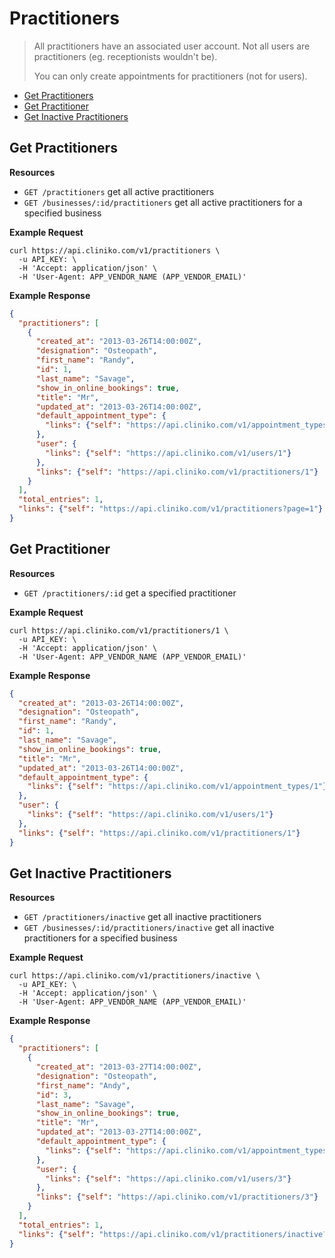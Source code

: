 Practitioners
============
> All practitioners have an associated user account.  Not all users are practitioners (eg. receptionists wouldn't be).
>
> You can only create appointments for practitioners (not for users).

* [Get Practitioners](#get-practitioners "This will return all practitioners.")
* [Get Practitioner](#get-practitioner "This will return a specified practitioner.")
* [Get Inactive Practitioners](#get-inactive-practitioners "This will return all inactive practitioners.")

Get Practitioners
----------------

**Resources**
* ```GET /practitioners``` get all active practitioners
* ```GET /businesses/:id/practitioners``` get all active practitioners for a specified business

**Example Request**
```shell
curl https://api.cliniko.com/v1/practitioners \
  -u API_KEY: \
  -H 'Accept: application/json' \
  -H 'User-Agent: APP_VENDOR_NAME (APP_VENDOR_EMAIL)'
```

**Example Response**
```json
{
  "practitioners": [
    {
      "created_at": "2013-03-26T14:00:00Z",
      "designation": "Osteopath",
      "first_name": "Randy",
      "id": 1,
      "last_name": "Savage",
      "show_in_online_bookings": true,
      "title": "Mr",
      "updated_at": "2013-03-26T14:00:00Z",
      "default_appointment_type": {
        "links": {"self": "https://api.cliniko.com/v1/appointment_types/1"}
      },
      "user": {
        "links": {"self": "https://api.cliniko.com/v1/users/1"}
      },
      "links": {"self": "https://api.cliniko.com/v1/practitioners/1"}
    }
  ],
  "total_entries": 1,
  "links": {"self": "https://api.cliniko.com/v1/practitioners?page=1"}
}
```

Get Practitioner
------------

**Resources**
* ```GET /practitioners/:id``` get a specified practitioner

**Example Request**
```shell
curl https://api.cliniko.com/v1/practitioners/1 \
  -u API_KEY: \
  -H 'Accept: application/json' \
  -H 'User-Agent: APP_VENDOR_NAME (APP_VENDOR_EMAIL)'
```

**Example Response**
```json
{
  "created_at": "2013-03-26T14:00:00Z",
  "designation": "Osteopath",
  "first_name": "Randy",
  "id": 1,
  "last_name": "Savage",
  "show_in_online_bookings": true,
  "title": "Mr",
  "updated_at": "2013-03-26T14:00:00Z",
  "default_appointment_type": {
    "links": {"self": "https://api.cliniko.com/v1/appointment_types/1"}
  },
  "user": {
    "links": {"self": "https://api.cliniko.com/v1/users/1"}
  },
  "links": {"self": "https://api.cliniko.com/v1/practitioners/1"}
}
```

Get Inactive Practitioners
----------------

**Resources**
* ```GET /practitioners/inactive``` get all inactive practitioners
* ```GET /businesses/:id/practitioners/inactive``` get all inactive practitioners for a specified business

**Example Request**
```shell
curl https://api.cliniko.com/v1/practitioners/inactive \
  -u API_KEY: \
  -H 'Accept: application/json' \
  -H 'User-Agent: APP_VENDOR_NAME (APP_VENDOR_EMAIL)'
```

**Example Response**
```json
{
  "practitioners": [
    {
      "created_at": "2013-03-27T14:00:00Z",
      "designation": "Osteopath",
      "first_name": "Andy",
      "id": 3,
      "last_name": "Savage",
      "show_in_online_bookings": true,
      "title": "Mr",
      "updated_at": "2013-03-27T14:00:00Z",
      "default_appointment_type": {
        "links": {"self": "https://api.cliniko.com/v1/appointment_types/1"}
      },
      "user": {
        "links": {"self": "https://api.cliniko.com/v1/users/3"}
      },
      "links": {"self": "https://api.cliniko.com/v1/practitioners/3"}
    }
  ],
  "total_entries": 1,
  "links": {"self": "https://api.cliniko.com/v1/practitioners/inactive?page=1"}
}
```


